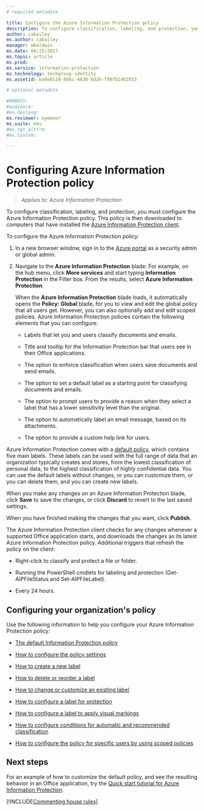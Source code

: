```yaml
---
# required metadata

title: Configure the Azure Information Protection policy
description: To configure classification, labeling, and protection, you must configure the Azure Information Protection policy. 
author: cabailey
ms.author: cabailey
manager: mbaldwin
ms.date: 04/25/2017
ms.topic: article
ms.prod:
ms.service: information-protection
ms.technology: techgroup-identity
ms.assetid: ba0e8119-886c-4830-bd26-f98fb14b2933

# optional metadata

#ROBOTS:
#audience:
#ms.devlang:
ms.reviewer: eymanor
ms.suite: ems
#ms.tgt_pltfrm:
#ms.custom:

---
```


# Configuring Azure Information Protection policy

>*Applies to: Azure Information Protection*

To configure classification, labeling, and protection, you must configure the Azure Information Protection policy. This policy is then downloaded to computers that have installed the [Azure Information Protection client](https://www.microsoft.com/en-us/download/details.aspx?id=53018).

To configure the Azure Information Protection policy:

1. In a new browser window, sign in to the [Azure portal](https://portal.azure.com) as a security admin or global admin.

2. Navigate to the **Azure Information Protection** blade: For example, on the hub menu, click **More services** and start typing **Information Protection** in the Filter box. From the results, select **Azure Information Protection**. 

    When the **Azure Information Protection** blade loads, it automatically opens the **Policy: Global** blade, for you to view and edit the global policy that all users get. However, you can also optionally add and edit scoped policies. Azure Information Protection policies contain the following elements that you can configure:

    - Labels that let you and users classify documents and emails.

    - Title and tooltip for the Information Protection bar that users see in their Office applications.

    - The option to enforce classification when users save documents and send emails.

    - The option to set a default label as a starting point for classifying documents and emails.

    - The option to prompt users to provide a reason when they select a label that has a lower sensitivity level than the original.

    - The option to automatically label an email message, based on its attachments.

    - The option to provide a custom help link for users.

Azure Information Protection comes with a [default policy](configure-policy-default.md), which contains five main labels. These labels can be used with the full range of data that an organization typically creates and stores, from the lowest classification of personal data, to the highest classification of highly confidential data. You can use the default labels without changes, or you can customize them, or you can delete them, and you can create new labels.

When you make any changes on an Azure Information Protection blade, click **Save** to save the changes, or click **Discard** to revert to the last saved settings. 

When you have finished making the changes that you want, click **Publish**. 

The Azure Information Protection client checks for any changes whenever a supported Office application starts, and downloads the changes as its latest Azure Information Protection policy. Additional triggers that refresh the policy on the client:

- Right-click to classify and protect a file or folder.

- Running the PowerShell cmdlets for labeling and protection (Get-AIPFileStatus and Set-AIPFileLabel).

- Every 24 hours.


## Configuring your organization's policy

Use the following information to help you configure your Azure Information Protection policy:

- [The default Information Protection policy](configure-policy-default.md)

- [How to configure the policy settings](configure-policy-settings.md)

- [How to create a new label](configure-policy-new-label.md)

- [How to delete or reorder a label](configure-policy-delete-reorder.md)

- [How to change or customize an existing label](configure-policy-change-label.md)

- [How to configure a label for protection](configure-policy-protection.md)

- [How to configure a label to apply visual markings](configure-policy-markings.md)

- [How to configure conditions for automatic and recommended classification](configure-policy-classification.md)

- [How to configure the policy for specific users by using scoped policies](configure-policy-scope.md)

## Next steps

For an example of how to customize the default policy, and see the resulting behavior in an Office application, try the [Quick start tutorial for Azure Information Protection](../get-started/infoprotect-quick-start-tutorial.md).

[!INCLUDE[Commenting house rules](../includes/houserules.md)]
